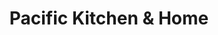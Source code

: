 ---
title: "Pacific Kitchen & Home"
url: /frederick/pacific-kitchen-und-home/
shop: Raumausstattung
---